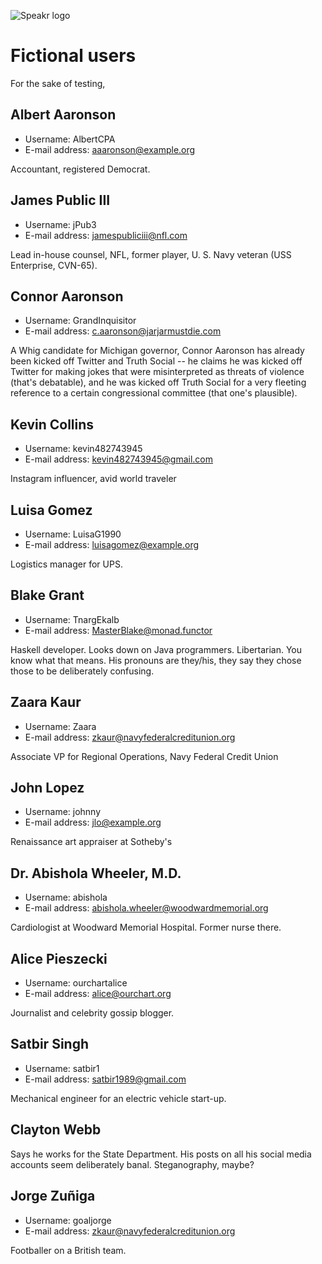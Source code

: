 ![Speakr logo](../images/SpeakrLogoRASTER640px.png)

# Fictional users

For the sake of testing,

## Albert Aaronson

* Username: AlbertCPA
* E-mail address: aaaronson@example.org

Accountant, registered Democrat.

## James Public III

* Username: jPub3
* E-mail address: jamespubliciii@nfl.com

Lead in-house counsel, NFL, former player, U.&nbsp;S. Navy veteran (USS 
Enterprise, CVN-65).

## Connor Aaronson

* Username: GrandInquisitor
* E-mail address: c.aaronson@jarjarmustdie.com

A Whig candidate for Michigan governor, Connor Aaronson has already been kicked 
off Twitter and Truth Social -- he claims he was kicked off Twitter for making 
jokes that were misinterpreted as threats of violence (that's debatable), and he 
was kicked off Truth Social for a very fleeting reference to a certain 
congressional committee (that one's plausible).

## Kevin Collins

* Username: kevin482743945
* E-mail address: kevin482743945@gmail.com

Instagram influencer, avid world traveler

## Luisa Gomez

* Username: LuisaG1990
* E-mail address: luisagomez@example.org

Logistics manager for UPS.

## Blake Grant

* Username: TnargEkalb
* E-mail address: MasterBlake@monad.functor

Haskell developer. Looks down on Java programmers. Libertarian. You know what 
that means. His pronouns are they/his, they say they chose those to be 
deliberately confusing.

## Zaara Kaur

* Username: Zaara
* E-mail address: zkaur@navyfederalcreditunion.org

Associate VP for Regional Operations, Navy Federal Credit Union

## John Lopez

* Username: johnny
* E-mail address: jlo@example.org

Renaissance art appraiser at Sotheby's

## Dr. Abishola Wheeler, M.D.

* Username: abishola
* E-mail address: abishola.wheeler@woodwardmemorial.org

Cardiologist at Woodward Memorial Hospital. Former nurse there.

## Alice Pieszecki

* Username: ourchartalice
* E-mail address: alice@ourchart.org

Journalist and celebrity gossip blogger.

## Satbir Singh

* Username: satbir1
* E-mail address: satbir1989@gmail.com

Mechanical engineer for an electric vehicle start-up.

## Clayton Webb

Says he works for the State Department. His posts on all his social media 
accounts seem deliberately banal. Steganography, maybe?

## Jorge Zu&ntilde;iga

* Username: goaljorge
* E-mail address: zkaur@navyfederalcreditunion.org

Footballer on a British team.

